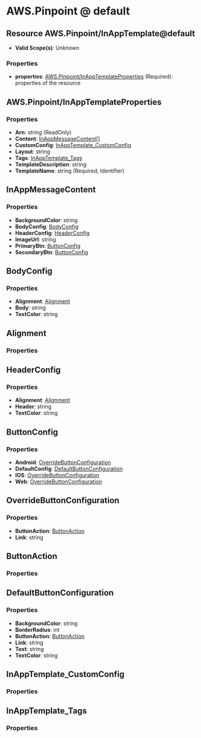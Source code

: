 # AWS.Pinpoint @ default

## Resource AWS.Pinpoint/InAppTemplate@default
* **Valid Scope(s)**: Unknown
### Properties
* **properties**: [AWS.Pinpoint/InAppTemplateProperties](#awspinpointinapptemplateproperties) (Required): properties of the resource

## AWS.Pinpoint/InAppTemplateProperties
### Properties
* **Arn**: string (ReadOnly)
* **Content**: [InAppMessageContent](#inappmessagecontent)[]
* **CustomConfig**: [InAppTemplate_CustomConfig](#inapptemplatecustomconfig)
* **Layout**: string
* **Tags**: [InAppTemplate_Tags](#inapptemplatetags)
* **TemplateDescription**: string
* **TemplateName**: string (Required, Identifier)

## InAppMessageContent
### Properties
* **BackgroundColor**: string
* **BodyConfig**: [BodyConfig](#bodyconfig)
* **HeaderConfig**: [HeaderConfig](#headerconfig)
* **ImageUrl**: string
* **PrimaryBtn**: [ButtonConfig](#buttonconfig)
* **SecondaryBtn**: [ButtonConfig](#buttonconfig)

## BodyConfig
### Properties
* **Alignment**: [Alignment](#alignment)
* **Body**: string
* **TextColor**: string

## Alignment
### Properties

## HeaderConfig
### Properties
* **Alignment**: [Alignment](#alignment)
* **Header**: string
* **TextColor**: string

## ButtonConfig
### Properties
* **Android**: [OverrideButtonConfiguration](#overridebuttonconfiguration)
* **DefaultConfig**: [DefaultButtonConfiguration](#defaultbuttonconfiguration)
* **IOS**: [OverrideButtonConfiguration](#overridebuttonconfiguration)
* **Web**: [OverrideButtonConfiguration](#overridebuttonconfiguration)

## OverrideButtonConfiguration
### Properties
* **ButtonAction**: [ButtonAction](#buttonaction)
* **Link**: string

## ButtonAction
### Properties

## DefaultButtonConfiguration
### Properties
* **BackgroundColor**: string
* **BorderRadius**: int
* **ButtonAction**: [ButtonAction](#buttonaction)
* **Link**: string
* **Text**: string
* **TextColor**: string

## InAppTemplate_CustomConfig
### Properties

## InAppTemplate_Tags
### Properties

